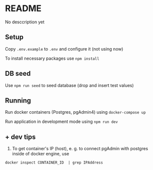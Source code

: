 # README

No desccription yet

## Setup

Copy `.env.example` to `.env` and configure it (not using now)

To install necessary packages use `npm install`

## DB seed

Use `npm run seed` to seed database (drop and insert test values)

## Running

Run docker containers (Postgres, pgAdmin4) using `docker-compose up`

Run application in development mode using `npm run dev`

## + dev tips

1. To get container's IP (host), e. g. to connect pgAdmin with postgres inside of docker engine, use

`docker inspect CONTAINER_ID  | grep IPAddress`
